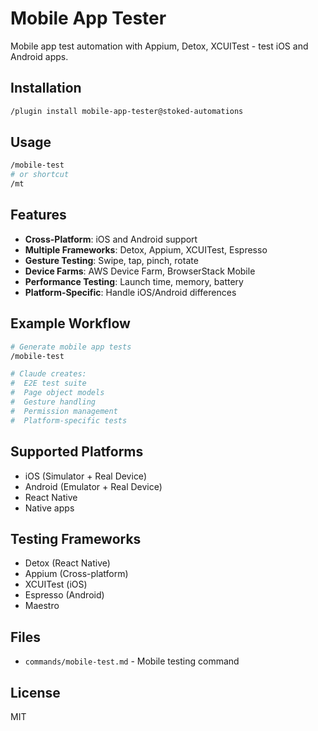 # Mobile App Tester

Mobile app test automation with Appium, Detox, XCUITest - test iOS and Android apps.

## Installation

```bash
/plugin install mobile-app-tester@stoked-automations
```

## Usage

```bash
/mobile-test
# or shortcut
/mt
```

## Features

- **Cross-Platform**: iOS and Android support
- **Multiple Frameworks**: Detox, Appium, XCUITest, Espresso
- **Gesture Testing**: Swipe, tap, pinch, rotate
- **Device Farms**: AWS Device Farm, BrowserStack Mobile
- **Performance Testing**: Launch time, memory, battery
- **Platform-Specific**: Handle iOS/Android differences

## Example Workflow

```bash
# Generate mobile app tests
/mobile-test

# Claude creates:
#  E2E test suite
#  Page object models
#  Gesture handling
#  Permission management
#  Platform-specific tests
```

## Supported Platforms

- iOS (Simulator + Real Device)
- Android (Emulator + Real Device)
- React Native
- Native apps

## Testing Frameworks

- Detox (React Native)
- Appium (Cross-platform)
- XCUITest (iOS)
- Espresso (Android)
- Maestro

## Files

- `commands/mobile-test.md` - Mobile testing command

## License

MIT
